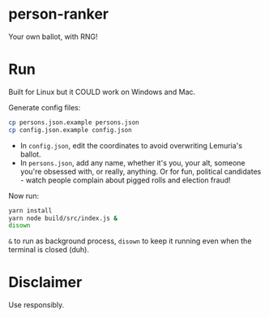 # person-ranker
Your own ballot, with RNG!

# Run
Built for Linux but it COULD work on Windows and Mac.

Generate config files:
```sh
cp persons.json.example persons.json
cp config.json.example config.json
```
* In `config.json`, edit the coordinates to avoid overwriting Lemuria's ballot.
* In `persons.json`, add any name, whether it's you, your alt, someone you're
obsessed with, or really, anything. Or for fun, political candidates - watch
people complain about pigged rolls and election fraud!

Now run:
```sh
yarn install
yarn node build/src/index.js &
disown
```

`&` to run as background process, `disown` to keep it running even when the
terminal is closed (duh).

# Disclaimer
Use responsibly.
